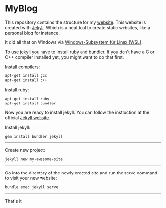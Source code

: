 # MyBlog
This repository contains the structure for my [website](https://kamuench.github.io/blog/). This website is created with [Jekyll](https://jekyllrb.com/).
Which is a neat tool to create static websites, like a personal blog for instance.

It did all that on Windows via [Windows-Subsystem für Linux (WSL)](https://learn.microsoft.com/de-de/windows/wsl/about).

To use jekyll you have to install ruby and bundler. If you don't have a C or C++ compiler installed yet, you might want to do that first.  

Install compilers:
``` bash
apt-get install gcc
apt-get install c++
```

Install ruby:
``` bash
apt-get install ruby
apt-get install bundler
```

Now you are ready to install jekyll. You can follow the instruction at the official [Jekyll website](https://jekyllrb.com/).  

Install jekyll:
``` 
gem install bundler jekyll
```
---
Create new project:
```
jekyll new my-awesome-site
```  
---
Go into the directory of the newly created site and run the serve command to visit your new website:
```
bundle exec jekyll serve
```  
---
That's it 
